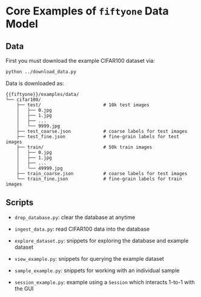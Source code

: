 # Core Examples of `fiftyone` Data Model

## Data

First you must download the example CIFAR100 dataset via:

```bash
python ../download_data.py
```

Data is downloaded as:

```
{{fiftyone}}/examples/data/
└── cifar100/
    ├── test/                       # 10k test images
    │   ├── 0.jpg
    │   ├── 1.jpg
    │   ├── ...
    │   └── 9999.jpg
    ├── test_coarse.json            # coarse labels for test images
    ├── test_fine.json              # fine-grain labels for test images
    ├── train/                      # 50k train images
    │   ├── 0.jpg
    │   ├── 1.jpg
    │   ├── ...
    │   └── 49999.jpg
    ├── train_coarse.json           # coarse labels for test images
    └── train_fine.json             # fine-grain labels for train images
```

## Scripts

- `drop_database.py`: clear the database at anytime

- `ingest_data.py`: read CIFAR100 data into the database

- `explore_dataset.py`: snippets for exploring the database and example dataset

- `view_example.py`: snippets for querying the example dataset

- `sample_example.py`: snippets for working with an individual sample

- `session_example.py`: example using a `Session` which interacts 1-to-1 with
  the GUI
